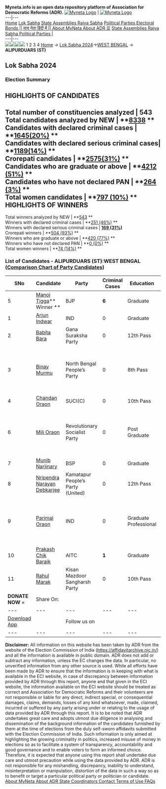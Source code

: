 **Myneta.info is an open data repository platform of Association for Democratic Reforms (ADR).**
[![Myneta Logo](https://www.myneta.info/lib/img/myneta-logo.png)](https://www.myneta.info/) | [![Myneta Logo](https://www.myneta.info/lib/img/adr-logo.png)](https://adrindia.org)  
---|---  
[Home](https://www.myneta.info/) [Lok Sabha](https://www.myneta.info/#ls "Lok Sabha") [ State Assemblies ](https://www.myneta.info/#sa "State Assemblies") [Rajya Sabha](https://www.myneta.info/#rs "Rajya Sabha") [Political Parties ](https://www.myneta.info/party "Political Parties") [ Electoral Bonds ](https://www.myneta.info/electoral_bonds "Electoral Bonds") [ || माय नेता हिंदी में || ](https://translate.google.co.in/translate?prev=hp&hl=en&js=y&u=www.myneta.info&sl=en&tl=hi&history_state0=) [ About MyNeta ](https://adrindia.org/content/about-myneta) [ About ADR ](https://adrindia.org/about-adr/who-we-are) [☰](javascript:void\(0\))
[ State Assemblies ](https://www.myneta.info/#sa "State Assemblies") [ Rajya Sabha ](https://www.myneta.info/#rs "Rajya Sabha") [ Political Parties ](https://www.myneta.info/party "Political Parties")
|   
---|---  
![](https://www.myneta.info/lib/img/banner/banner-1.png)![](https://www.myneta.info/lib/img/banner/banner-2.png)![](https://www.myneta.info/lib/img/banner/banner-3.png)![](https://www.myneta.info/lib/img/banner/banner-4.png)
1  2  3  4 
[Home](https://www.myneta.info/) → [Lok Sabha 2024](https://www.myneta.info/LokSabha2024/)→[WEST BENGAL](https://www.myneta.info/LokSabha2024/index.php?action=show_constituencies&state_id=36) → **ALIPURDUARS (ST)**
### 
## Lok Sabha 2024
###  Election Summary 
HIGHLIGHTS OF CANDIDATES  
---  
Total number of constituencies analyzed |  543   
Total candidates analyzed by NEW | **[8338](https://www.myneta.info/LokSabha2024/index.php?action=summary&subAction=candidates_analyzed&sort=candidate#summary) **  
Candidates with declared criminal cases | **[1645(20%)](https://www.myneta.info/LokSabha2024/index.php?action=summary&subAction=crime&sort=candidate#summary) **  
Candidates with declared serious criminal cases| **[1189(14%)](https://www.myneta.info/LokSabha2024/index.php?action=summary&subAction=serious_crime&sort=candidate#summary) **  
Crorepati candidates | **[2575(31%)](https://www.myneta.info/LokSabha2024/index.php?action=summary&subAction=crorepati&sort=candidate#summary) **  
Candidates who are graduate or above | **[4212 (51%)](https://www.myneta.info/LokSabha2024/index.php?action=summary&subAction=education&sort=candidate#summary) **  
Candidates who have not declared PAN | **[264 (3%)](https://www.myneta.info/LokSabha2024/index.php?action=summary&subAction=without_pan&sort=candidate#summary) **  
Total women candidates | **[797 (10%)](https://www.myneta.info/LokSabha2024/index.php?action=summary&subAction=women_candidate&sort=candidate#summary) **  
HIGHLIGHTS OF WINNERS  
---  
Total winners analyzed by NEW | **[543](https://www.myneta.info/LokSabha2024/index.php?action=summary&subAction=winner_analyzed&sort=candidate#summary) **  
Winners with declared criminal cases | **[251 (46%)](https://www.myneta.info/LokSabha2024/index.php?action=summary&subAction=winner_crime&sort=candidate#summary) **  
Winners with declared serious criminal cases | **[169 (31%)](https://www.myneta.info/LokSabha2024/index.php?action=summary&subAction=winner_serious_crime&sort=candidate#summary)**  
Crorepati winners | **[504 (93%)](https://www.myneta.info/LokSabha2024/index.php?action=summary&subAction=winner_crorepati&sort=candidate#summary) **  
Winners who are graduate or above | **[420 (77%)](https://www.myneta.info/LokSabha2024/index.php?action=summary&subAction=winner_education&sort=candidate#summary) **  
Winners who have not declared PAN | **[0 (0%)](https://www.myneta.info/LokSabha2024/index.php?action=summary&subAction=winner_without_pan&sort=candidate#summary) **  
Total women winners | **[74 (14%)](https://www.myneta.info/LokSabha2024/index.php?action=summary&subAction=winner_women&sort=candidate#summary) **  
### List of Candidates - ALIPURDUARS (ST):WEST BENGAL ([Comparison Chart of Party Candidates](https://www.myneta.info/LokSabha2024/comparisonchart.php?constituency_id=535))
SNo | Candidate| Party| Criminal Cases| Education| Age| Total Assets| Liabilities  
---|---|---|---|---|---|---|---  
5  | [Manoj Tigga](https://www.myneta.info/LokSabha2024/candidate.php?candidate_id=13)** Winner ** | BJP | **6** | Graduate| 51 | Rs 57,51,023 ~ 57 Lacs+ | Rs 16,02,698 ~ 16 Lacs+  
1  | [Arjun Indwar](https://www.myneta.info/LokSabha2024/candidate.php?candidate_id=947) | IND | 0 | Graduate| 62 | Rs 74,02,202 ~ 74 Lacs+ | Rs 0 ~   
2  | [Babita Bara](https://www.myneta.info/LokSabha2024/candidate.php?candidate_id=946) | Gana Suraksha Party | 0 | 12th Pass| 40 | Rs 1,02,409 ~ 1 Lacs+ | Rs 0 ~   
3  | [Binay Murmu](https://www.myneta.info/LokSabha2024/candidate.php?candidate_id=951) | North Bengal People’s Party | 0 | 8th Pass| 41 | ![](https://myneta.info/image_v2.php?myneta_folder=LokSabha2024&candidate_id=951&col=ta) | ![](https://myneta.info/image_v2.php?myneta_folder=LokSabha2024&candidate_id=951&col=lia)  
4  | [Chandan Oraon](https://www.myneta.info/LokSabha2024/candidate.php?candidate_id=32) | SUCI(C) | 0 | 10th Pass| 48 | Rs 12,117 ~ 12 Thou+ | Rs 0 ~   
6  | [Mili Oraon](https://www.myneta.info/LokSabha2024/candidate.php?candidate_id=953) | Revolutionary Socialist Party | 0 | Post Graduate| 47 | ![](https://myneta.info/image_v2.php?myneta_folder=LokSabha2024&candidate_id=953&col=ta) | ![](https://myneta.info/image_v2.php?myneta_folder=LokSabha2024&candidate_id=953&col=lia)  
7  | [Munib Narjinary](https://www.myneta.info/LokSabha2024/candidate.php?candidate_id=952) | BSP | 0 | Graduate| 55 | Rs 12,72,000 ~ 12 Lacs+ | Rs 0 ~   
8  | [Nripendra Narayan Debkarjee](https://www.myneta.info/LokSabha2024/candidate.php?candidate_id=950) | Kamatapur People’s Party (United) | 0 | 12th Pass| 67 | Rs 12,27,126 ~ 12 Lacs+ | Rs 0 ~   
9  | [Parimal Oraon](https://www.myneta.info/LokSabha2024/candidate.php?candidate_id=948) | IND | 0 | Graduate Professional| 33 | ![](https://myneta.info/image_v2.php?myneta_folder=LokSabha2024&candidate_id=948&col=ta) | ![](https://myneta.info/image_v2.php?myneta_folder=LokSabha2024&candidate_id=948&col=lia)  
10  | [Prakash Chik Baraik](https://www.myneta.info/LokSabha2024/candidate.php?candidate_id=15) | AITC | **1** | Graduate| 43 | Rs 24,54,421 ~ 24 Lacs+ | Rs 0 ~   
11  | [Rahul Marak](https://www.myneta.info/LokSabha2024/candidate.php?candidate_id=949) | Kisan Mazdoor Sangharsh Party | 0 | 10th Pass| 34 | Rs 73,535 ~ 73 Thou+ | Rs 0 ~   
|  **DONATE NOW** × |  Share On:  | [](https://api.whatsapp.com/send?text=https%3A%2F%2Fmyneta.info%2Fpunjab2022%2Findex.php%3Faction%3Dshow_constituencies%26state_id%3D19) | [](https://www.facebook.com/sharer/sharer.php?u=https%3A%2F%2Fmyneta.info%2Fpunjab2022%2Findex.php%3Faction%3Dshow_constituencies%26state_id%3D19) | [](https://twitter.com/share?url=https%3A%2F%2Fmyneta.info%2Fpunjab2022%2Findex.php%3Faction%3Dshow_constituencies%26state_id%3D19)  
---|---|---|---|---  
| [ Download App ](https://play.google.com/store/apps/details?id=com.webrosoft.myneta1&pcampaignid=pcampaignidMKT-Other-global-all-co-prtnr-py-PartBadge-Mar2515-1) | [](https://play.google.com/store/apps/details?id=com.webrosoft.myneta1&pcampaignid=pcampaignidMKT-Other-global-all-co-prtnr-py-PartBadge-Mar2515-1) |  Follow us on  | [](https://www.facebook.com/adrindia.org/) | [](https://twitter.com/adrspeaks) | [](https://groups.google.com/g/national-election-watch?hl=en&pli=1) | [](https://www.instagram.com/adrspeaks/) | [](https://www.youtube.com/user/adrspeaks) | [](https://sharechat.com/profile/adrspeaks)  
---|---|---|---|---|---|---|---|---  
**Disclaimer:** All information on this website has been taken by ADR from the website of the Election Commission of India (https://affidavitarchive.nic.in/) and all the information is available in public domain. ADR does not add or subtract any information, unless the EC changes the data. In particular, no unverified information from any other source is used. While all efforts have been made by ADR to ensure that the information is in keeping with what is available in the ECI website, in case of discrepancy between information provided by ADR through this report, anyone and that given in the ECI website, the information available on the ECI website should be treated as correct and Association for Democratic Reforms and their volunteers are not responsible or liable for any direct, indirect special, or consequential damages, claims, demands, losses of any kind whatsoever, made, claimed, incurred or suffered by any party arising under or relating to the usage of data provided by ADR through this report. It is to be noted that ADR undertakes great care and adopts utmost due diligence in analysing and dissemination of the background information of the candidates furnished by them at the time of elections from the duly self-sworn affidavits submitted with the Election Commission of India. Such information is only aimed at highlighting the growing criminality in politics, increased misuse of money in elections so as to facilitate a system of transparency, accountability and good governance and to enable voters to form an informed choice. Therefore, it is expected that anyone using this report shall undertake due care and utmost precaution while using the data provided by ADR. ADR is not responsible for any mishandling, discrepancy, inability to understand, misinterpretation or manipulation, distortion of the data in such a way so as to benefit or target a particular political party or politician or candidate. 
[ About MyNeta ](https://adrindia.org/content/about-myneta) [ About ADR ](https://adrindia.org/about-adr/who-we-are) [ State Coordinators ](https://adrindia.org/about-adr/state-coordinators) [ Contact ](https://adrindia.org/contact-us) [ Terms of Use ](https://adrindia.org/content/adr-terms-use) [ FAQs ](https://adrindia.org/content/faqs)
